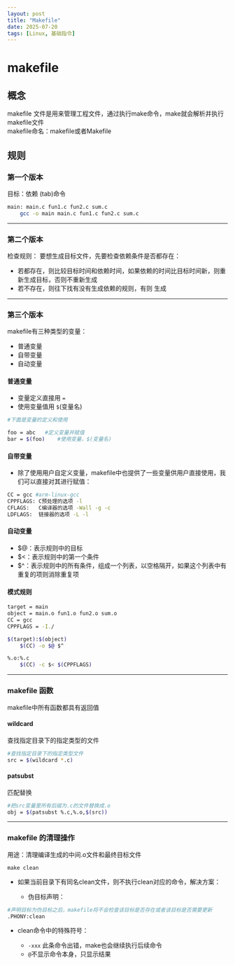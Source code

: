 ```yaml
---
layout: post
title: "Makefile"
date: 2025-07-20
tags: [Linux, 基础指令]
---
```


# makefile

## 概念

makefile 文件是用来管理工程文件，通过执行make命令，make就会解析并执行makefile文件  
makefile命名：makefile或者Makefile

## 规则

### 第一个版本

目标：依赖
(tab)命令

```bash
main: main.c fun1.c fun2.c sum.c
    gcc -o main main.c fun1.c fun2.c sum.c
```

---

### 第二个版本

检查规则：
要想生成目标文件，先要检查依赖条件是否都存在：  

- 若都存在，则比较目标时间和依赖时间，如果依赖的时间比目标时间新，则重新生成目标，否则不重新生成
- 若不存在，则往下找有没有生成依赖的规则，有则
生成

---

### 第三个版本

makefile有三种类型的变量：

- 普通变量
- 自带变量
- 自动变量

#### 普通变量

- 变量定义直接用 `=`
- 使用变量值用 `$`(变量名)

```bash
#下面是变量的定义和使用

foo = abc   #定义变量并赋值
bar = $(foo)    #使用变量，$(变量名)
```

#### 自带变量

- 除了使用用户自定义变量，makefile中也提供了一些变量供用户直接使用，我们可以直接对其进行赋值：

```bash
CC = gcc #arm-linux-gcc
CPPFLAGS: C预处理的选项 -l
CFLAGS:   C编译器的选项 -Wall -g -c
LDFLAGS:  链接器的选项 -L -l
```

#### 自动变量

- $@：表示规则中的目标
- $<：表示规则中的第一个条件
- $^：表示规则中的所有条件，组成一个列表，以空格隔开，如果这个列表中有重复的项则消除重复项

#### 模式规则

```bash
target = main
object = main.o fun1.o fun2.o sum.o
CC = gcc
CPPFLAGS = -I./

$(target):$(object)
    $(CC) -o $@ $^

%.o:%.c
    $(CC) -c $< $(CPPFLAGS)
```

---

### makefile 函数

makefile中所有函数都具有返回值

#### wildcard

查找指定目录下的指定类型的文件

```bash
#查找指定目录下的指定类型文件
src = $(wildcard *.c) 
```

#### patsubst

匹配替换

```bash
#把src变量里所有后缀为.c的文件替换成.o
obj = $(patsubst %.c,%.o,$(src)) 
```

---

### makefile 的清理操作

用途：清理编译生成的中间.o文件和最终目标文件

`make clean`

- 如果当前目录下有同名clean文件，则不执行clean对应的命令，解决方案：

  - 伪目标声明：

```bash
#声明目标为伪目标之后，makefile将不会检查该目标是否存在或者该目标是否需要更新
.PHONY:clean
```

- clean命令中的特殊符号：

  - `-xxx` 此条命令出错，make也会继续执行后续命令
  - `@`不显示命令本身，只显示结果
